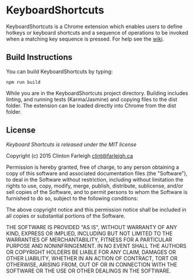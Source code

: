 # KeyboardShortcuts

KeyboardShortcuts is a Chrome extension which enables users to define hotkeys or keyboard shortcuts and a sequence of operations to be invoked when a matching key sequence is pressed.  For help see the <a href="https://github.com/farleigh/keyboardshortcuts/wiki">wiki</a>.

## Build Instructions

You can build KeyboardShortcuts by typing: 

```
npm run build
```

While you are in the KeyboardShortcuts project directory. Building includes linting, and running tests (Karma/Jasmine) and copying files to the dist folder. The extension can be loaded directly into Chrome from the dist folder.

## License

<i>Keyboard Shortcuts is released under the MIT license</i>

Copyright (c) 2015 Clinton Farleigh <clint@farleigh.ca>

Permission is hereby granted, free of charge, to any person obtaining a copy
of this software and associated documentation files (the "Software"), to deal
in the Software without restriction, including without limitation the rights
to use, copy, modify, merge, publish, distribute, sublicense, and/or sell
copies of the Software, and to permit persons to whom the Software is
furnished to do so, subject to the following conditions:

The above copyright notice and this permission notice shall be included in
all copies or substantial portions of the Software.

THE SOFTWARE IS PROVIDED "AS IS", WITHOUT WARRANTY OF ANY KIND, EXPRESS OR
IMPLIED, INCLUDING BUT NOT LIMITED TO THE WARRANTIES OF MERCHANTABILITY,
FITNESS FOR A PARTICULAR PURPOSE AND NONINFRINGEMENT. IN NO EVENT SHALL THE
AUTHORS OR COPYRIGHT HOLDERS BE LIABLE FOR ANY CLAIM, DAMAGES OR OTHER
LIABILITY, WHETHER IN AN ACTION OF CONTRACT, TORT OR OTHERWISE, ARISING FROM,
OUT OF OR IN CONNECTION WITH THE SOFTWARE OR THE USE OR OTHER DEALINGS IN
THE SOFTWARE.
